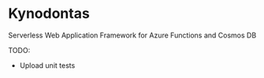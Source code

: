 # Kynodontas
Serverless Web Application Framework for Azure Functions and Cosmos DB

TODO:
- Upload unit tests
